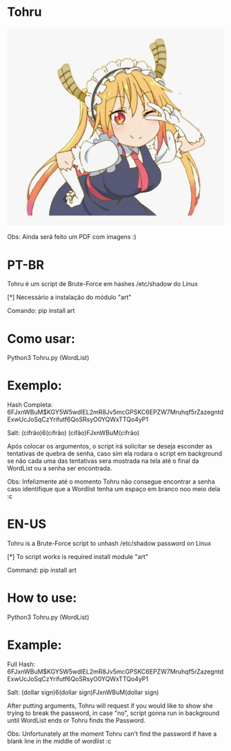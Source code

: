 # Tohru

![](/Tohru.png?raw=true)

Obs: Ainda será feito um PDF com imagens :)

# PT-BR

Tohru é um script de Brute-Force em hashes /etc/shadow do Linux 

[*] Necessário a instalação do módulo "art"

Comando: pip install art

# Como usar:

Python3 Tohru.py (WordList)

# Exemplo:

Hash Completa: $6$FJxnWBuM$KGY5W5wdIEL2mR8Jv5mcGPSKC6EPZW7Mruhqf5rZazegntdExwUcJoSqCzYrifutf6QoSRsyO0YQWxTTQo4yP1

Salt: (cifrão)6(cifrão) (cifão)FJxnWBuM(cifrão)

Após colocar os argumentos, o script irá solicitar se deseja esconder as tentativas de quebra de senha, caso sim ela rodara o script em background se não cada uma das tentativas sera mostrada na tela até o final da WordList ou a senha ser encontrada.

Obs: Infelizmente até o momento Tohru não consegue encontrar a senha caso identifique que a Wordlist tenha um espaço em branco noo meio dela :c

# EN-US

Tohru is a Brute-Force script to unhash /etc/shadow password on Linux

[*] To script works is required install module "art"

Command: pip install art

# How to use:

Python3 Tohru.py (WordList)

# Example:

Full Hash: $6$FJxnWBuM$KGY5W5wdIEL2mR8Jv5mcGPSKC6EPZW7Mruhqf5rZazegntdExwUcJoSqCzYrifutf6QoSRsyO0YQWxTTQo4yP1

Salt: (dollar sign)6(dollar sign)FJxnWBuM(dollar sign)

After putting arguments, Tohru will request if you would like to show she trying to break the password, in case "no", script gonna run in background until WordList ends or Tohru finds the Password.

Obs: Unfortunately at the moment Tohru can't find the password if have a blank line in the middle of wordlist :c

